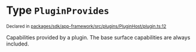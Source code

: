 # Type `PluginProvides`
<sub>Declared in [packages/sdk/app-framework/src/plugins/PluginHost/plugin.ts:12](https://github.com/dxos/dxos/blob/d7adf231c/packages/sdk/app-framework/src/plugins/PluginHost/plugin.ts#L12)</sub>


Capabilities provided by a plugin.
The base surface capabilities are always included.



